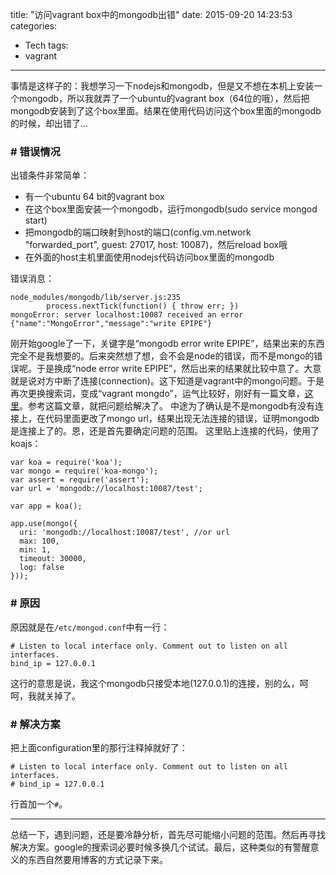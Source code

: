 title: "访问vagrant box中的mongodb出错"
date: 2015-09-20 14:23:53
categories: 
- Tech
tags: 
- vagrant
---

事情是这样子的：我想学习一下nodejs和mongodb，但是又不想在本机上安装一个mongodb，所以我就弄了一个ubuntu的vagrant box（64位的哦），然后把mongodb安装到了这个box里面。结果在使用代码访问这个box里面的mongodb的时候，却出错了...<!--more-->

### \# 错误情况
出错条件非常简单：
* 有一个ubuntu 64 bit的vagrant box
* 在这个box里面安装一个mongodb，运行mongodb(sudo service mongod start)
* 把mongodb的端口映射到host的端口(config.vm.network "forwarded_port", guest: 27017, host: 10087)，然后reload box哦
* 在外面的host主机里面使用nodejs代码访问box里面的mongodb

错误消息：
```
node_modules/mongodb/lib/server.js:235
        process.nextTick(function() { throw err; })
mongoError: server localhost:10087 received an error {"name":"MongoError","message":"write EPIPE"}
```
刚开始google了一下，关键字是“mongodb error write EPIPE”，结果出来的东西完全不是我想要的。后来突然想了想，会不会是node的错误，而不是mongo的错误呢。于是换成“node error write EPIPE”，然后出来的结果就比较中意了。大意就是说对方中断了连接(connection)。这下知道是vagrant中的mongo问题。于是再次更换搜索词，变成“vagrant mongdo”，运气比较好，刚好有一篇文章，[这里](http://randomgeekery.org/tools/2014/08/06_mongo-vagrant-connect.html)。参考这篇文章，就把问题给解决了。
中途为了确认是不是mongodb有没有连接上，在代码里面更改了mongo url，结果出现无法连接的错误，证明mongodb是连接上了的。恩，还是首先要确定问题的范围。
这里贴上连接的代码，使用了koajs：
```
var koa = require('koa');
var mongo = require('koa-mongo');
var assert = require('assert');
var url = 'mongodb://localhost:10087/test';

var app = koa();

app.use(mongo({
  uri: 'mongodb://localhost:10087/test', //or url
  max: 100,
  min: 1,
  timeout: 30000,
  log: false
}));
```

### \# 原因
原因就是在`/etc/mongod.conf`中有一行：
```
# Listen to local interface only. Comment out to listen on all interfaces.
bind_ip = 127.0.0.1

```
这行的意思是说，我这个mongodb只接受本地(127.0.0.1)的连接，别的么，呵呵，我就关掉了。

### \# 解决方案
把上面configuration里的那行注释掉就好了：

```
# Listen to local interface only. Comment out to listen on all interfaces.
# bind_ip = 127.0.0.1

```
行首加一个`#`。

-----
总结一下，遇到问题，还是要冷静分析，首先尽可能缩小问题的范围。然后再寻找解决方案。google的搜索词必要时候多换几个试试。最后，这种类似的有警醒意义的东西自然要用博客的方式记录下来。
